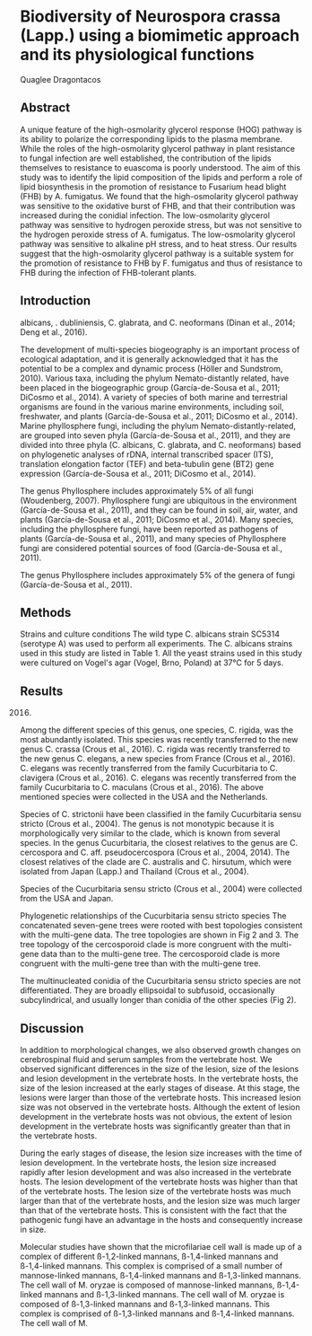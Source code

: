 # Biodiversity of Neurospora crassa (Lapp.) using a biomimetic approach and its physiological functions
Quaglee Dragontacos


## Abstract
A unique feature of the high-osmolarity glycerol response (HOG) pathway is its ability to polarize the corresponding lipids to the plasma membrane. While the roles of the high-osmolarity glycerol pathway in plant resistance to fungal infection are well established, the contribution of the lipids themselves to resistance to euascoma is poorly understood. The aim of this study was to identify the lipid composition of the lipids and perform a role of lipid biosynthesis in the promotion of resistance to Fusarium head blight (FHB) by A. fumigatus. We found that the high-osmolarity glycerol pathway was sensitive to the oxidative burst of FHB, and that their contribution was increased during the conidial infection. The low-osmolarity glycerol pathway was sensitive to hydrogen peroxide stress, but was not sensitive to the hydrogen peroxide stress of A. fumigatus. The low-osmolarity glycerol pathway was sensitive to alkaline pH stress, and to heat stress. Our results suggest that the high-osmolarity glycerol pathway is a suitable system for the promotion of resistance to FHB by F. fumigatus and thus of resistance to FHB during the infection of FHB-tolerant plants.


## Introduction
albicans, . dubliniensis, C. glabrata, and C. neoformans (Dinan et al., 2014; Deng et al., 2016).

The development of multi-species biogeography is an important process of ecological adaptation, and it is generally acknowledged that it has the potential to be a complex and dynamic process (Höller and Sundstrom, 2010). Various taxa, including the phylum Nemato-distantly related, have been placed in the biogeographic group (García-de-Sousa et al., 2011; DiCosmo et al., 2014). A variety of species of both marine and terrestrial organisms are found in the various marine environments, including soil, freshwater, and plants (García-de-Sousa et al., 2011; DiCosmo et al., 2014). Marine phyllosphere fungi, including the phylum Nemato-distantly-related, are grouped into seven phyla (García-de-Sousa et al., 2011), and they are divided into three phyla (C. albicans, C. glabrata, and C. neoformans) based on phylogenetic analyses of rDNA, internal transcribed spacer (ITS), translation elongation factor (TEF) and beta-tubulin gene (BT2) gene expression (García-de-Sousa et al., 2011; DiCosmo et al., 2014).

The genus Phyllosphere includes approximately 5% of all fungi (Woudenberg, 2007). Phyllosphere fungi are ubiquitous in the environment (García-de-Sousa et al., 2011), and they can be found in soil, air, water, and plants (García-de-Sousa et al., 2011; DiCosmo et al., 2014). Many species, including the phyllosphere fungi, have been reported as pathogens of plants (García-de-Sousa et al., 2011), and many species of Phyllosphere fungi are considered potential sources of food (García-de-Sousa et al., 2011).

The genus Phyllosphere includes approximately 5% of the genera of fungi (García-de-Sousa et al., 2011).


## Methods
Strains and culture conditions
The wild type C. albicans strain SC5314 (serotype A) was used to perform all experiments. The C. albicans strains used in this study are listed in Table 1. All the yeast strains used in this study were cultured on Vogel's agar (Vogel, Brno, Poland) at 37°C for 5 days.


## Results
 2016.

Among the different species of this genus, one species, C. rigida, was the most abundantly isolated. This species was recently transferred to the new genus C. crassa (Crous et al., 2016). C. rigida was recently transferred to the new genus C. elegans, a new species from France (Crous et al., 2016). C. elegans was recently transferred from the family Cucurbitaria to C. clavigera (Crous et al., 2016). C. elegans was recently transferred from the family Cucurbitaria to C. maculans (Crous et al., 2016). The above mentioned species were collected in the USA and the Netherlands.

Species of C. strictonii have been classified in the family Cucurbitaria sensu stricto (Crous et al., 2004). The genus is not monotypic because it is morphologically very similar to the clade, which is known from several species. In the genus Cucurbitaria, the closest relatives to the genus are C. cercospora and C. aff. pseudocercospora (Crous et al., 2004, 2014). The closest relatives of the clade are C. australis and C. hirsutum, which were isolated from Japan (Lapp.) and Thailand (Crous et al., 2004).

Species of the Cucurbitaria sensu stricto (Crous et al., 2004) were collected from the USA and Japan.

Phylogenetic relationships of the Cucurbitaria sensu stricto species
The concatenated seven-gene trees were rooted with best topologies consistent with the multi-gene data. The tree topologies are shown in Fig 2 and 3. The tree topology of the cercosporoid clade is more congruent with the multi-gene data than to the multi-gene tree. The cercosporoid clade is more congruent with the multi-gene tree than with the multi-gene tree.

The multinucleated conidia of the Cucurbitaria sensu stricto species are not differentiated. They are broadly ellipsoidal to subfusoid, occasionally subcylindrical, and usually longer than conidia of the other species (Fig 2).


## Discussion

In addition to morphological changes, we also observed growth changes on cerebrospinal fluid and serum samples from the vertebrate host. We observed significant differences in the size of the lesion, size of the lesions and lesion development in the vertebrate hosts. In the vertebrate hosts, the size of the lesion increased at the early stages of disease. At this stage, the lesions were larger than those of the vertebrate hosts. This increased lesion size was not observed in the vertebrate hosts. Although the extent of lesion development in the vertebrate hosts was not obvious, the extent of lesion development in the vertebrate hosts was significantly greater than that in the vertebrate hosts.

During the early stages of disease, the lesion size increases with the time of lesion development. In the vertebrate hosts, the lesion size increased rapidly after lesion development and was also increased in the vertebrate hosts. The lesion development of the vertebrate hosts was higher than that of the vertebrate hosts. The lesion size of the vertebrate hosts was much larger than that of the vertebrate hosts, and the lesion size was much larger than that of the vertebrate hosts. This is consistent with the fact that the pathogenic fungi have an advantage in the hosts and consequently increase in size.

Molecular studies have shown that the microfilariae cell wall is made up of a complex of different ß-1,2-linked mannans, ß-1,4-linked mannans and ß-1,4-linked mannans. This complex is comprised of a small number of mannose-linked mannans, ß-1,4-linked mannans and ß-1,3-linked mannans. The cell wall of M. oryzae is composed of mannose-linked mannans, ß-1,4-linked mannans and ß-1,3-linked mannans. The cell wall of M. oryzae is composed of ß-1,3-linked mannans and ß-1,3-linked mannans. This complex is comprised of ß-1,3-linked mannans and ß-1,4-linked mannans. The cell wall of M.
